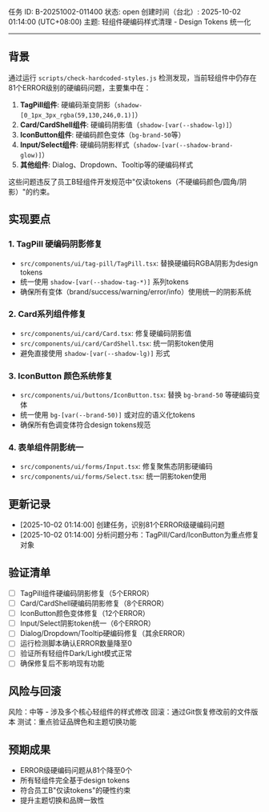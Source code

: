 任务 ID: B-20251002-011400
状态: open
创建时间（台北）: 2025-10-02 01:14:00 (UTC+08:00)
主题: 轻组件硬编码样式清理 - Design Tokens 统一化

---

## 背景

通过运行 `scripts/check-hardcoded-styles.js` 检测发现，当前轻组件中仍存在81个ERROR级别的硬编码问题，主要集中在：

1. **TagPill组件**: 硬编码渐变阴影（`shadow-[0_1px_3px_rgba(59,130,246,0.1)]`）
2. **Card/CardShell组件**: 硬编码阴影值（`shadow-[var(--shadow-lg)]`）
3. **IconButton组件**: 硬编码颜色变体（`bg-brand-50`等）
4. **Input/Select组件**: 硬编码阴影样式（`shadow-[var(--shadow-brand-glow)]`）
5. **其他组件**: Dialog、Dropdown、Tooltip等的硬编码样式

这些问题违反了员工B轻组件开发规范中"仅读tokens（不硬编码颜色/圆角/阴影）"的约束。

## 实现要点

### 1. TagPill 硬编码阴影修复
- `src/components/ui/tag-pill/TagPill.tsx`: 替换硬编码RGBA阴影为design tokens
- 统一使用 `shadow-[var(--shadow-tag-*)]` 系列tokens
- 确保所有变体（brand/success/warning/error/info）使用统一的阴影系统

### 2. Card系列组件修复  
- `src/components/ui/card/Card.tsx`: 修复硬编码阴影值
- `src/components/ui/card/CardShell.tsx`: 统一阴影token使用
- 避免直接使用 `shadow-[var(--shadow-lg)]` 形式

### 3. IconButton 颜色系统修复
- `src/components/ui/buttons/IconButton.tsx`: 替换 `bg-brand-50` 等硬编码变体
- 统一使用 `bg-[var(--brand-50)]` 或对应的语义化tokens
- 确保所有色调变体符合design tokens规范

### 4. 表单组件阴影统一
- `src/components/ui/forms/Input.tsx`: 修复聚焦态阴影硬编码
- `src/components/ui/forms/Select.tsx`: 统一阴影token使用

## 更新记录

- [2025-10-02 01:14:00] 创建任务，识别81个ERROR级硬编码问题
- [2025-10-02 01:14:00] 分析问题分布：TagPill/Card/IconButton为重点修复对象

## 验证清单

- [ ] TagPill组件硬编码阴影修复（5个ERROR）
- [ ] Card/CardShell硬编码阴影修复（8个ERROR）  
- [ ] IconButton颜色变体修复（12个ERROR）
- [ ] Input/Select阴影token统一（6个ERROR）
- [ ] Dialog/Dropdown/Tooltip硬编码修复（其余ERROR）
- [ ] 运行检测脚本确认ERROR数量降至0
- [ ] 验证所有轻组件Dark/Light模式正常
- [ ] 确保修复后不影响现有功能

## 风险与回滚

风险：中等 - 涉及多个核心轻组件的样式修改
回滚：通过Git恢复修改前的文件版本
测试：重点验证品牌色和主题切换功能

## 预期成果

- ERROR级硬编码问题从81个降至0个
- 所有轻组件完全基于design tokens
- 符合员工B"仅读tokens"的硬性约束
- 提升主题切换和品牌一致性